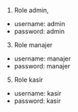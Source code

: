 

1.  Role admin,
- username: admin
- password: admin
  
3.  Role manajer
- username: manajer
- password: manajer
  
5.  Role kasir
- username: kasir
- password: kasir
